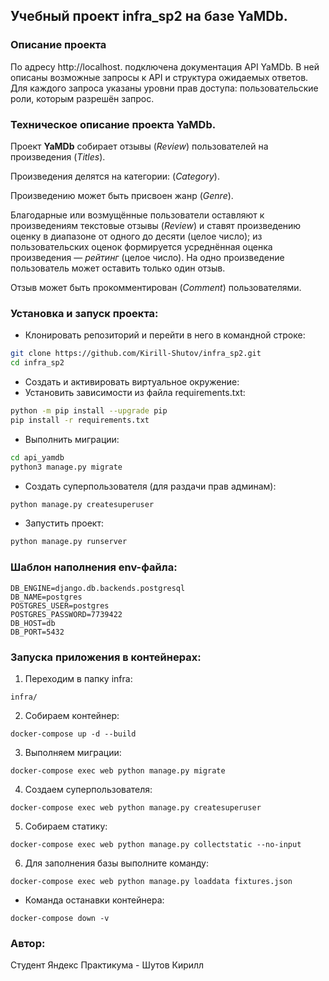 ## Учебный проект infra_sp2 на базе YaMDb.

### Описание проекта ###

По адресу http://localhost. подключена документация API YaMDb. В ней описаны возможные запросы к API и структура ожидаемых ответов. Для каждого запроса указаны уровни прав доступа: пользовательские роли, которым разрешён запрос.

### Техническое описание проекта YaMDb. ###

Проект **YaMDb** собирает отзывы (*Review*) пользователей на произведения (*Titles*).

Произведения делятся на категории: (*Category*).

Произведению может быть присвоен жанр (*Genre*).

Благодарные или возмущённые пользователи оставляют к произведениям текстовые отзывы (*Review*) и ставят произведению оценку в диапазоне от одного до десяти (целое число); из пользовательских оценок формируется усреднённая оценка произведения — *рейтинг* (целое число). На одно произведение пользователь может оставить только один отзыв.

Отзыв может быть прокомментирован (*Сomment*) пользователями.

### Установка и запуск проекта:

* Клонировать репозиторий и перейти в него в командной строке:

```bash
git clone https://github.com/Kirill-Shutov/infra_sp2.git
cd infra_sp2
```

* Cоздать и активировать виртуальное окружение:
* Установить зависимости из файла requirements.txt:

```bash
python -m pip install --upgrade pip
pip install -r requirements.txt
```

* Выполнить миграции:

```bash
cd api_yamdb
python3 manage.py migrate
```

* Создать суперпользователя (для раздачи прав админам):

```bash
python manage.py createsuperuser
```

* Запустить проект:

```bash
python manage.py runserver
```
### Шаблон наполнения env-файла:

```
DB_ENGINE=django.db.backends.postgresql
DB_NAME=postgres
POSTGRES_USER=postgres
POSTGRES_PASSWORD=7739422
DB_HOST=db
DB_PORT=5432
```

### Запуска приложения в контейнерах:

1. Переходим в папку infra:

```cd
infra/
```

2. Собираем контейнер:

```
docker-compose up -d --build
```

3. Выполняем миграции:

```
docker-compose exec web python manage.py migrate
```

4. Создаем суперпользователя:

```
docker-compose exec web python manage.py createsuperuser
```

5. Собираем статику:

```
docker-compose exec web python manage.py collectstatic --no-input
```

6. Для заполнения базы выполните команду:

```
docker-compose exec web python manage.py loaddata fixtures.json
```

* Команда останавки контейнера:

```
docker-compose down -v
```

### Автор:
Студент Яндекс Практикума - Шутов Кирилл
